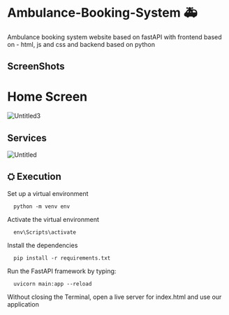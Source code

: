 # Ambulance-Booking-System 🚑
Ambulance booking system website  based on fastAPI with frontend based on - html, js and css and backend based on python
 
 
## ScreenShots
 
# Home Screen
![Untitled3](https://github.com/amishasingh016/Ambulance-Booking-System/assets/113181362/1c193af9-eded-4b9a-8362-7653128f0040)

 




## Services

![Untitled](https://github.com/7bhinav/Ambulance-Booking-System/assets/154069774/83a51bb0-25b7-4b63-9bc8-4a2191d08829)




## ⛭ Execution 


Set up a virtual environment

      python -m venv env


Activate the virtual environment

      env\Scripts\activate
      
Install the dependencies

      pip install -r requirements.txt
      
Run the FastAPI framework by typing:

      uvicorn main:app --reload
      
Without closing the Terminal, open a live server for index.html and use our application
